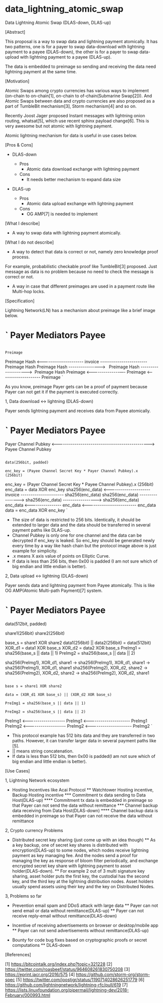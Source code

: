 # data_lightning_atomic_swap

Data Lightning Atomic Swap (DLAS-down, DLAS-up)


[Abstract]

This proposal is a way to swap data and lightning payment atomically.
It has two patterns, one is for a payer to swap data-download with lightning payment to a payee (DLAS-down), the other is for a payer to swap data-upload with lightning payment to a payee (DLAS-up).

The data is embedded to preimage so sending and receiving the data need lightning payment at the same time.


[Motivation]

Atomic Swaps among crypto currencies has various ways to implement (on-chain to on-chain[1], on-chain to of-chain(Submarine Swap[2])). And Atomic Swaps between data and crypto currencies are also proposed as a part of TumbleBit mechanism[3], Storm mechanism[4] and so on.

Recently Joost Jager proposed Instant messages with lightning onion routing, whatsat[5], which use recent sphinx payload change[6]. This is very awesome but not atomic with lightning payment.

Atomic lightning mechanism for data is useful in use cases below.


[Pros & Cons]

- DLAS-down
    - Pros
        - Atomic data download exchange with lightning payment
    -  Cons
        - It needs better mechanism to expand data size

- DLAS-up
    -  Pros
        - Atomic data upload exchange with lightning payment
    -  Cons
        - OG AMP[7] is needed to implement


[What I describe]

* A way to swap data with lightning payment atomically.


[What I do not describe]

* A way to detect that data is correct or not, namely zero knowledge proof process.

For example, probabilistic checkable proof like TumbleBit[3] proposed.
Just message as data is no problem because no need to check the message is correct or not. 

* A way in case that different preimages are used in a payment route like Multi-hop locks.


[Specification]

Lightning Network(LN) has a mechanism about preimage like a brief image below. 

`
Payer                             Mediators                            Payee
=================================================================================
                                                                        Preimage
Preimage Hash  <--------------------- invoice ------------------------  Preimage Hash
Preimage Hash  ---------------->   Preimage Hash -------------------->  Preimage Hash
Preimage       <—-------------—-   Preimage      <--------------------  Preimage
`

As you know, preimage Payer gets can be a proof of payment because Payer can not get it if the payment is executed correctly.



1, Data download <->  lightning (DLAS-down)


Payer sends lightning payment and receives data from Payee atomically.

`
Payer                             Mediators                           Payee
=================================================================================
Payer Channel Pubkey <-----------------------------------------------> Payee Channel Pubkey

                                                                       data(256bit, padded)
                                                                       enc_key = (Payee Channel Secret Key * Payer Channel Pubkey).x  (256bit)
enc_key = (Payer Channel Secret Key * Payee Channel Pubkey).x  (256bit)
                                                                       enc_data = data XOR enc_key
sha256(enc_data) <--------------------- invoice ---------------------- sha256(enc_data)
sha256(enc_data) ----------------> sha256(enc_data) -----------------> sha256(enc_data)
enc_data         <---------------- enc_data <------------------------- enc_data
data = enc_data XOR enc_key
`

* The size of data is restricted to 256 bits. Identically, it should be extended to larger data and the data should be transferred in several payment paths like DLAS-up.
* Channel Pubkey is only one for one channel and the data can be decrypted if enc_key is leaked. So enc_key should be generated newly every time by a way like hash chain but the protocol image above is just example for simplicity.
* .x means X axis value of points on Elliptic Curve.
* If data is less than 256 bits, then 0x00 is padded (I am not sure which of big endian and little endian is better).



2, Data upload <->  lightning (DLAS-down)

Payer sends data and lightning payment from Payee atomically.
This is like OG AMP(Atomic Multi-path Payment)[7] system.

`
Payer                             Mediators                            Payee
=================================================================================
data(512bit, padded)

share1(256bit)
share2(256bit)

base_s = share1 XOR share2
data1(256bit) ||  data2(256bit) = data(512bit)
XOR_d1 = data1 XOR base_s
XOR_d2 = data2 XOR base_s
PreImg1 = sha256(base_s || data || 1)
PreImg2 = sha256(base_s || data || 2)

sha256(PreImg1), XOR_d1, share1 -> sha256(PreImg1), XOR_d1, share1  -> sha256(PreImg1), XOR_d1, share1
sha256(PreImg2), XOR_d2, share2 -> sha256(PreImg2), XOR_d2, share2  -> sha256(PreImg2), XOR_d2, share1

                                                                       base s = share1 XOR share2
                                                                       data = (XOR_d1 XOR base_s) || (XOR_d2 XOR base_s)
                                                                       PreImg1 = sha256(base_s || data || 1)
                                                                       PreImg2 = sha256(base_s || data || 2)

PreImg1    <-------------------    PreImg1    <---------------------   PreImg1
PreImg2    <-------------------    PreImg2    <---------------------   PreImg2
`

* This protocol example has 512 bits data and they are transferred in two paths. However, it can transfer larger data in several payment paths like [5].
* || means string concatenation.
* If data is less than 512 bits, then 0x00 is padded(I am not sure which of big endian and little endian is better).




[Use Cases]

1, Lightning Network ecosystem

* Hosting Incentives like Acai Protocol
** Watchtower Hosting incentive, Backup Hosting incentive
*** Commitment tx data sending to Data Host(DLAS-up)
**** Commitment tx data is embedded in preimage so that Payer can not send the data without remittance
*** Channel backup data receiving from Data Host(DLAS-down)
**** Channel backup data is embedded in preimage so that Payer can not receive the data without remittance

2, Crypto currency Problems

* Distributed secret key sharing (just come up with an idea though)
** As a key backup, one of secret key shares is distributed with encryption(DLAS-up) to some nodes, which nodes receive lightning payment as key managing fee. And the nodes send a proof for managing the key as response of bloom filter periodically, and exchange encrypted secret key share with lightning payment to asset holder(DLAS-down).
** For example 2 out of 3 multi signature key sharing, asset holder puts the first key, the custodial has the second key, and the third key at the lightning distribution nodes. Asset holders usually spend assets using their key and the key on Distributed Nodes.


3, Problems so far

* Prevention email spam and DDoS attack with large data
** Payer can not send email or data without remittance(DLAS-up)
** Payer can not receive reply-email without remittance(DLAS-down)

* Incentive of receiving advertisements on browser or desktop/mobile app
** Payer can not send advertisements without remittance(DLAS-up)

* Bounty for code bug fixes based on cryptographic proofs or secret computations
** DLAS-down



[References]

[1] https://bitcointalk.org/index.php?topic=321228
[2] https://twitter.com/roasbeef/status/964608261830750208
[3] https://eprint.iacr.org/2016/575
[4] https://github.com/storm-org/storm-spec
[5] https://twitter.com/joostjgr/status/1190714028626251779
[6] https://github.com/lightningnetwork/lightning-rfc/pull/619
[7] https://lists.linuxfoundation.org/pipermail/lightning-dev/2018-February/000993.html
